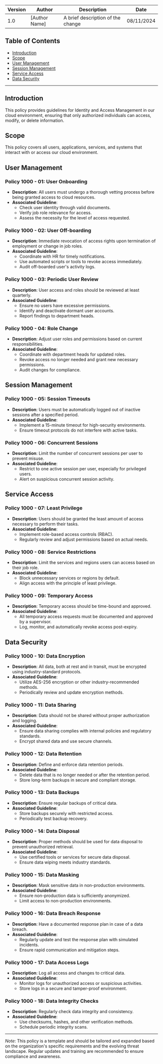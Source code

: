 | Version | Author         | Description                       | Date      |
|---------|----------------|-----------------------------------|-----------|
| 1.0     | [Author Name]  | A brief description of the change |08/11/2024 |


## Table of Contents

- [Introduction](#introduction)
- [Scope](#scope)
- [User Management](#user-management)
- [Session Management](#session-management)
- [Service Access](#service-access)
- [Data Security](#data-security)

---

<a name="introduction"></a>

## Introduction

This policy provides guidelines for Identity and Access Management in our cloud environment, ensuring that only authorized individuals can access, modify, or delete information.

<a name="scope"></a>

## Scope

This policy covers all users, applications, services, and systems that interact with or access our cloud environment.

<a name="user-management"></a>

## User Management

### Policy 1000 - 01: User Onboarding

- **Description**: All users must undergo a thorough vetting process before being granted access to cloud resources.
- **Associated Guideline**:
  - Check user identity through valid documents.
  - Verify job role relevance for access.
  - Assess the necessity for the level of access requested.

### Policy 1000 - 02: User Off-boarding

- **Description**: Immediate revocation of access rights upon termination of employment or change in job roles.
- **Associated Guideline**:
  - Coordinate with HR for timely notifications.
  - Use automated scripts or tools to revoke access immediately.
  - Audit off-boarded user's activity logs.

### Policy 1000 - 03: Periodic User Review

- **Description**: User access and roles should be reviewed at least quarterly.
- **Associated Guideline**:
  - Ensure no users have excessive permissions.
  - Identify and deactivate dormant user accounts.
  - Report findings to department heads.

### Policy 1000 - 04: Role Change

- **Description**: Adjust user roles and permissions based on current responsibilities.
- **Associated Guideline**:
  - Coordinate with department heads for updated roles.
  - Revoke access no longer needed and grant new necessary permissions.
  - Audit changes for compliance.

<a name="session-management"></a>

## Session Management

### Policy 1000 - 05: Session Timeouts

- **Description**: Users must be automatically logged out of inactive sessions after a specified period.
- **Associated Guideline**:
  - Implement a 15-minute timeout for high-security environments.
  - Ensure timeout protocols do not interfere with active tasks.

### Policy 1000 - 06: Concurrent Sessions

- **Description**: Limit the number of concurrent sessions per user to prevent misuse.
- **Associated Guideline**:
  - Restrict to one active session per user, especially for privileged users.
  - Alert on suspicious concurrent session activity.

<a name="service-access"></a>

## Service Access

### Policy 1000 - 07: Least Privilege

- **Description**: Users should be granted the least amount of access necessary to perform their tasks.
- **Associated Guideline**:
  - Implement role-based access controls (RBAC).
  - Regularly review and adjust permissions based on actual needs.

### Policy 1000 - 08: Service Restrictions

- **Description**: Limit the services and regions users can access based on their job role.
- **Associated Guideline**:
  - Block unnecessary services or regions by default.
  - Align access with the principle of least privilege.

### Policy 1000 - 09: Temporary Access

- **Description**: Temporary access should be time-bound and approved.
- **Associated Guideline**:
  - All temporary access requests must be documented and approved by a supervisor.
  - Log, monitor, and automatically revoke access post-expiry.

<a name="data-security"></a>

## Data Security

### Policy 1000 - 10: Data Encryption

- **Description**: All data, both at rest and in transit, must be encrypted using industry-standard protocols.
- **Associated Guideline**:
  - Utilize AES-256 encryption or other industry-recommended methods.
  - Periodically review and update encryption methods.

### Policy 1000 - 11: Data Sharing

- **Description**: Data should not be shared without proper authorization and logging.
- **Associated Guideline**:
  - Ensure data sharing complies with internal policies and regulatory standards.
  - Encrypt shared data and use secure channels.

### Policy 1000 - 12: Data Retention

- **Description**: Define and enforce data retention periods.
- **Associated Guideline**:
  - Delete data that is no longer needed or after the retention period.
  - Store long-term backups in secure and compliant storage.

### Policy 1000 - 13: Data Backups

- **Description**: Ensure regular backups of critical data.
- **Associated Guideline**:
  - Store backups securely with restricted access.
  - Periodically test backup recovery.

### Policy 1000 - 14: Data Disposal

- **Description**: Proper methods should be used for data disposal to prevent unauthorized retrieval.
- **Associated Guideline**:
  - Use certified tools or services for secure data disposal.
  - Ensure data wiping meets industry standards.

### Policy 1000 - 15: Data Masking

- **Description**: Mask sensitive data in non-production environments.
- **Associated Guideline**:
  - Ensure non-production data is sufficiently anonymized.
  - Limit access to non-production environments.

### Policy 1000 - 16: Data Breach Response

- **Description**: Have a documented response plan in case of a data breach.
- **Associated Guideline**:
  - Regularly update and test the response plan with simulated incidents.
  - Ensure rapid communication and mitigation steps.

### Policy 1000 - 17: Data Access Logs

- **Description**: Log all access and changes to critical data.
- **Associated Guideline**:
  - Monitor logs for unauthorized access or suspicious activities.
  - Store logs in a secure and tamper-proof environment.

### Policy 1000 - 18: Data Integrity Checks

- **Description**: Regularly check data integrity and consistency.
- **Associated Guideline**:
  - Use checksums, hashes, and other verification methods.
  - Schedule periodic integrity scans.

---

*Note*: This policy is a template and should be tailored and expanded based on the organization's specific requirements and the evolving threat landscape. Regular updates and training are recommended to ensure compliance and awareness.

